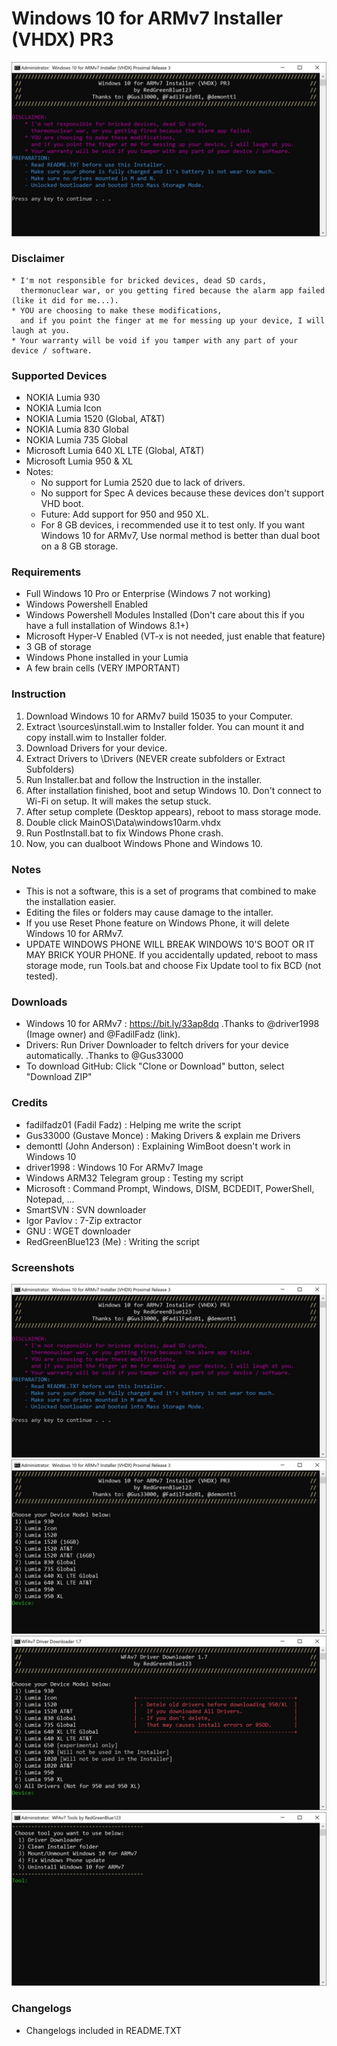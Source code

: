 # Windows 10 for ARMv7 Installer (VHDX) PR3
![alt text](https://github.com/RedGreenBlue09/Assets/raw/master/WFAv7-1.JPG "WFAv7")
### Disclaimer
    * I'm not responsible for bricked devices, dead SD cards,
      thermonuclear war, or you getting fired because the alarm app failed (like it did for me...).
    * YOU are choosing to make these modifications,
      and if you point the finger at me for messing up your device, I will laugh at you.
    * Your warranty will be void if you tamper with any part of your device / software.
### Supported Devices
  - NOKIA Lumia 930
  - NOKIA Lumia Icon
  - NOKIA Lumia 1520 (Global, AT&T)
  - NOKIA Lumia 830 Global
  - NOKIA Lumia 735 Global
  - Microsoft Lumia 640 XL LTE (Global, AT&T)
  - Microsoft Lumia 950 & XL
  - Notes:
    * No support for Lumia 2520 due to lack of drivers.
    * No support for Spec A devices because these devices don't support VHD boot.
    * Future: Add support for 950 and 950 XL.
    * For 8 GB devices, i recommended use it to test only. If you want Windows 10 for ARMv7,
      Use normal method is better than dual boot on a 8 GB storage.
### Requirements
  - Full Windows 10 Pro or Enterprise (Windows 7 not working)
  - Windows Powershell Enabled
  - Windows Powershell Modules Installed
    (Don't care about this if you have a full installation of Windows 8.1+)
  - Microsoft Hyper-V Enabled (VT-x is not needed, just enable that feature)
  - 3 GB of storage
  - Windows Phone installed in your Lumia
  - A few brain cells (VERY IMPORTANT)
### Instruction
  1. Download Windows 10 for ARMv7 build 15035 to your Computer.
  2. Extract <ISOFILE>\sources\install.wim  to  Installer folder.
     You can mount it and copy install.wim to Installer folder.
  3. Download Drivers for your device.
  4. Extract Drivers to <InstallerFolder>\Drivers (NEVER create subfolders or Extract Subfolders)
  5. Run Installer.bat and follow the Instruction in the installer.
  6. After installation finished, boot and setup Windows 10.
     Don't connect to Wi-Fi on setup. It will makes the setup stuck.
  7. After setup complete (Desktop appears), reboot to mass storage mode.
  8. Double click MainOS\Data\windows10arm.vhdx
  9. Run PostInstall.bat to fix Windows Phone crash.
  10. Now, you can dualboot Windows Phone and Windows 10.
### Notes
  * This is not a software, this is a set of programs that combined to make the installation easier.
  * Editing the files or folders may cause damage to the intaller.
  * If you use Reset Phone feature on Windows Phone, it will delete Windows 10 for ARMv7.
  * UPDATE WINDOWS PHONE WILL BREAK WINDOWS 10'S BOOT OR IT MAY BRICK YOUR PHONE.
    If you accidentally updated, reboot to mass storage mode,
    run Tools.bat and choose Fix Update tool to fix BCD (not tested).
### Downloads
  - Windows 10 for ARMv7  : https://bit.ly/33ap8dq
    .Thanks to @driver1998 (Image owner) and @FadilFadz (link).
  - Drivers: Run Driver Downloader to feltch drivers for your device automatically.
    .Thanks to @Gus33000
  - To download GitHub: Click "Clone or Download" button, select "Download ZIP"
### Credits
  - fadilfadz01 (Fadil Fadz)     : Helping me write the script
  - Gus33000 (Gustave Monce)     : Making Drivers & explain me Drivers
  - demonttl (John Anderson)     : Explaining WimBoot doesn't work in Windows 10
  - driver1998                   : Windows 10 For ARMv7 Image
  - Windows ARM32 Telegram group : Testing my script
  - Microsoft                    : Command Prompt, Windows, DISM, BCDEDIT, PowerShell, Notepad, ...
  - SmartSVN                     : SVN downloader
  - Igor Pavlov                  : 7-Zip extractor
  - GNU                          : WGET downloader
  - RedGreenBlue123 (Me)         : Writing the script
### Screenshots
![alt text](https://github.com/RedGreenBlue09/Assets/raw/master/WFAv7-1.JPG "WFAv7-S1")
![alt text](https://github.com/RedGreenBlue09/Assets/raw/master/WFAv7-2.JPG "WFAv7-S2")
![alt text](https://github.com/RedGreenBlue09/Assets/raw/master/WFAv7-3.JPG "WFAv7-DD")
![alt text](https://github.com/RedGreenBlue09/Assets/raw/master/WFAv7-4.JPG "WFAv7-TL")
### Changelogs
  - Changelogs included in README.TXT
